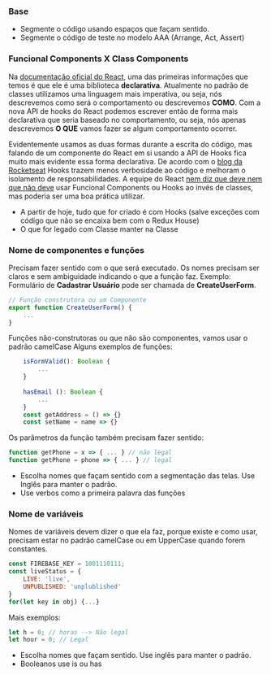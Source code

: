 ### Base
- Segmente o código usando espaços que façam sentido.
- Segmente o código de teste no modelo AAA (Arrange, Act, Assert)

### Funcional Components X Class Components

Na [documentação oficial do React](https://pt-br.reactjs.org/), uma das primeiras informações que temos é que ele é uma biblioteca **declarativa**. Atualmente no padrão de classes utilizamos uma linguagem mais imperativa, ou seja, nós descrevemos como será o comportamento ou descrevemos **COMO**. Com a nova API de hooks do React podemos escrever então de forma mais declarativa que seria baseado no comportamento, ou seja, nós apenas descrevemos **O QUE** vamos fazer se algum comportamento ocorrer.

Evidentemente usamos as duas formas durante a escrita do código, mas falando de um componente do React em si usando a API de Hooks fica muito mais evidente essa forma declarativa. De acordo com o [blog da Rocketseat](https://blog.rocketseat.com.br/react-hooks/) Hooks trazem menos verbosidade ao código e melhoram o isolamento de responsabilidades. A equipe do React [nem diz que deve nem que não deve](https://pt-br.reactjs.org/docs/hooks-faq.html#should-i-use-hooks-classes-or-a-mix-of-both) usar Funcional Components ou Hooks ao invés de classes, mas poderia ser uma boa prática utilizar.

- A partir de hoje, tudo que for criado é com Hooks (salve exceções com código que não se encaixa bem com o Redux House)
- O que for legado com Classe manter na Classe

### Nome de componentes e funções

Precisam fazer sentido com o que será executado. Os nomes precisam ser claros e sem ambiguidade indicando o que a função faz.
Exemplo:
Formulário de **Cadastrar Usuário** pode ser chamada de **CreateUserForm**.
```javascript
// Função construtora ou um Componente
export function CreateUserForm() {
    ...
}
```
Funções não-construtoras ou que não são componentes, vamos usar o padrão camelCase
Alguns exemplos de funções:
```javascript
    isFormValid(): Boolean {
        ...
    }
    
    hasEmail (): Boolean {
        ...
    }
    const getAddress = () => {}
    const setName = name => {}
```
Os parâmetros da função também precisam fazer sentido:
```javascript
function getPhone = x => { ... } // não legal
function getPhone = phone => { ... } // legal
```

- Escolha nomes que façam sentido com a segmentação das telas. Use Inglês para manter o padrão.
- Use verbos como a primeira palavra das funções 

### Nome de variáveis

Nomes de variáveis devem dizer o que ela faz, porque existe e como usar, precisam estar no padrão camelCase ou em UpperCase quando forem constantes.
```javascript
const FIREBASE_KEY = 1001110111;
const liveStatus = {
    LIVE: 'live',
    UNPUBLISHED: 'unplublished'
}
for(let key in obj) {...}
```
Mais exemplos:
```javascript
let h = 0; // horas --> Não legal
let hour = 0; // Legal
```

- Escolha nomes que façam sentido. Use inglês para manter o padrão.
- Booleanos use is ou has